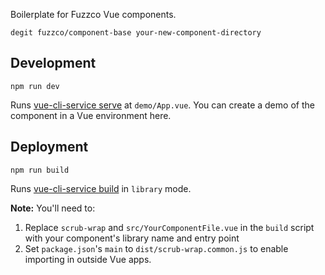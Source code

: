 Boilerplate for Fuzzco Vue components.

`degit fuzzco/component-base your-new-component-directory`

## Development

`npm run dev`

Runs [vue-cli-service serve](https://cli.vuejs.org/guide/cli-service.html#vue-cli-service-serve) at `demo/App.vue`. You can create a demo of the component in a Vue environment here.

## Deployment

`npm run build`

Runs [vue-cli-service build](https://cli.vuejs.org/guide/cli-service.html#vue-cli-service-build) in `library` mode.

**Note:** You'll need to:

1. Replace `scrub-wrap` and `src/YourComponentFile.vue` in the `build` script with your component's library name and entry point
1. Set `package.json`'s `main` to `dist/scrub-wrap.common.js` to enable importing in outside Vue apps.
